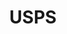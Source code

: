 ---
# This topic lives at
# https://digital.gov/topics/usps

# Topic Title
title: "USPS"

# description — keep it short and clear
# summary: ""

# Weight
weight: 1

# For more information on managing topics,
# see https://github.com/GSA/digitalgov.gov/wiki/topics
---